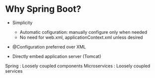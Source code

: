 # Why Spring Boot?
- Simplicity
    - Automatic cofiguration: manually configure only when needed
    - No need for web.xml, applicationContext.xml unless desired

- @Configuration preferred over XML

- Directly embed application server (Tomcat)

Spring : Loosely coupled components
Microservices : Loosely coupled services